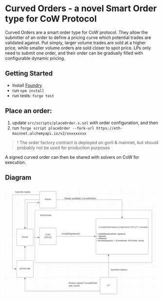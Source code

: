 # Curved Orders - a novel Smart Order type for CoW Protocol

Curved Orders are a smart order type for CoW protocol. They allow the submitter of an order to define a pricing curve which potential trades are validated against. Put simply, larger volume trades are sold at a higher price, while smaller volume orders are sold closer to spot price. LPs only need to submit one order, and their order can be gradually filled with configurable dynamic pricing. 
## Getting Started

* Install [Foundry](https://github.com/foundry-rs/foundry)
* run `npm install`
* run tests: `forge test`


## Place an order: 

1. update `src/scripts/placeOrder.s.sol` with order configuration, and then 
2. run `forge script placeOrder --fork-url https://eth-mainnet.alchemyapi.io/v2/xxxxxxxxx`

> ! The order factory contract is deployed on gorli & mainnet, but should probably not be used for production purposes

A signed curved order can then be shared with solvers on CoW for execution.


## Diagram

![](diagram.png)

